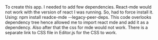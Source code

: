 To create this app. I needed to add few dependencies. 
React-mde would not work with the version of react I was running. So, had to force install it.
Using: npm install readce-mde --legacy-peer-deps. This code overlooks dependency tree hence allowed me to import react mde and add it as a dependency.
Also after that the css for mde would not work. There is a separate link to CSS file in Editor.js for the CSS to work.